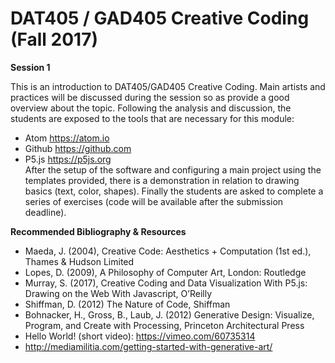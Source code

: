 DAT405 / GAD405 Creative Coding  
(Fall 2017)
===========================================

__Session 1__

This is an introduction to DAT405/GAD405 Creative Coding. Main artists and practices will be discussed during the session so as provide a good overview about the topic. Following the analysis and discussion, the students are exposed to the tools that are necessary for this module:  
* Atom https://atom.io  
* Github https://github.com  
* P5.js https://p5js.org  
After the setup of the software and configuring a main project using the templates provided, there is a demonstration in relation to drawing basics (text, color, shapes). Finally the students are asked to complete a series of exercises (code will be available after the submission deadline).  

**Recommended Bibliography & Resources**  
  
* Maeda, J. (2004), Creative Code: Aesthetics + Computation (1st ed.), Thames & Hudson Limited  
* Lopes, D. (2009), A Philosophy of Computer Art, London: Routledge  
* Murray, S. (2017), Creative Coding and Data Visualization With P5.js: Drawing on the Web With Javascript, O’Reilly  
* Shiffman, D. (2012) The Nature of Code, Shiffman  
* Bohnacker, H., Gross, B., Laub, J. (2012) Generative Design: Visualize, Program, and Create with Processing, Princeton Architectural Press  
* Hello World! (short video): https://vimeo.com/60735314  
* http://mediamilitia.com/getting-started-with-generative-art/  
